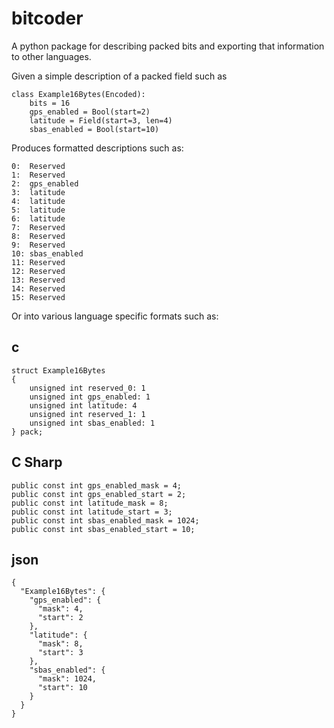 # bitcoder
A python package for describing packed bits and exporting that information to other languages.

Given a simple description of a packed field such as

    class Example16Bytes(Encoded):
        bits = 16
        gps_enabled = Bool(start=2)
        latitude = Field(start=3, len=4)
        sbas_enabled = Bool(start=10)

Produces formatted descriptions such as:

    0:	Reserved
    1:	Reserved
    2:	gps_enabled
    3:	latitude
    4:	latitude
    5:	latitude
    6:	latitude
    7:	Reserved
    8:	Reserved
    9:	Reserved
    10:	sbas_enabled
    11:	Reserved
    12:	Reserved
    13:	Reserved
    14:	Reserved
    15:	Reserved

Or into various language specific formats such as:

## c

    struct Example16Bytes
    {
        unsigned int reserved_0: 1
        unsigned int gps_enabled: 1
        unsigned int latitude: 4
        unsigned int reserved_1: 1
        unsigned int sbas_enabled: 1
    } pack;
    
## C Sharp

    public const int gps_enabled_mask = 4;
    public const int gps_enabled_start = 2;
    public const int latitude_mask = 8;
    public const int latitude_start = 3;
    public const int sbas_enabled_mask = 1024;
    public const int sbas_enabled_start = 10;
    
## json

    {
      "Example16Bytes": {
        "gps_enabled": {
          "mask": 4, 
          "start": 2
        }, 
        "latitude": {
          "mask": 8, 
          "start": 3
        }, 
        "sbas_enabled": {
          "mask": 1024, 
          "start": 10
        }
      }
    }